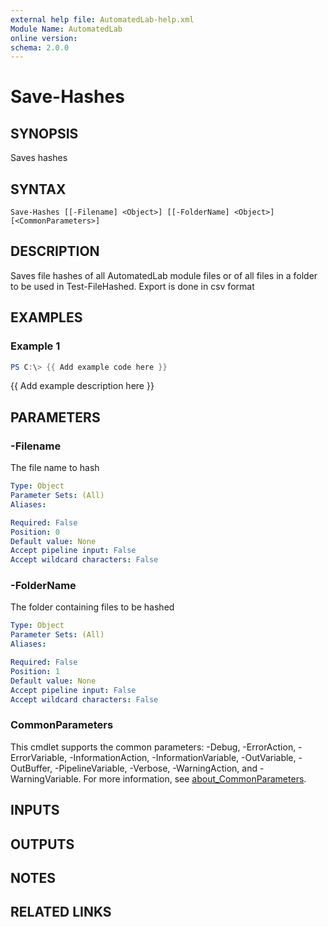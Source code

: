 ```yaml
---
external help file: AutomatedLab-help.xml
Module Name: AutomatedLab
online version:
schema: 2.0.0
---
```


# Save-Hashes

## SYNOPSIS
Saves hashes

## SYNTAX

```
Save-Hashes [[-Filename] <Object>] [[-FolderName] <Object>] [<CommonParameters>]
```

## DESCRIPTION
Saves file hashes of all AutomatedLab module files or of all files in a folder to be used in Test-FileHashed.
Export is done in csv format

## EXAMPLES

### Example 1
```powershell
PS C:\> {{ Add example code here }}
```

{{ Add example description here }}

## PARAMETERS

### -Filename
The file name to hash

```yaml
Type: Object
Parameter Sets: (All)
Aliases:

Required: False
Position: 0
Default value: None
Accept pipeline input: False
Accept wildcard characters: False
```

### -FolderName
The folder containing files to be hashed

```yaml
Type: Object
Parameter Sets: (All)
Aliases:

Required: False
Position: 1
Default value: None
Accept pipeline input: False
Accept wildcard characters: False
```

### CommonParameters
This cmdlet supports the common parameters: -Debug, -ErrorAction, -ErrorVariable, -InformationAction, -InformationVariable, -OutVariable, -OutBuffer, -PipelineVariable, -Verbose, -WarningAction, and -WarningVariable. For more information, see [about_CommonParameters](http://go.microsoft.com/fwlink/?LinkID=113216).

## INPUTS

## OUTPUTS

## NOTES

## RELATED LINKS
